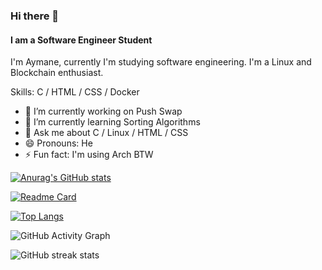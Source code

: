 ### Hi there 👋
#### I am a Software Engineer Student
I'm Aymane, currently I'm studying software engineering. I'm a Linux and Blockchain enthusiast.

Skills: C / HTML / CSS / Docker

- 🔭 I’m currently working on Push Swap 
- 🌱 I’m currently learning Sorting Algorithms 
- 💬 Ask me about C / Linux / HTML / CSS 
- 😄 Pronouns: He 
- ⚡ Fun fact: I'm using Arch BTW 


[![Anurag's GitHub stats](https://github-readme-stats.vercel.app/api?username=aynaever&count_private=true&theme=gruvbox)](https://github.com/aynaever/github-readme-stats)

[![Readme Card](https://github-readme-stats.vercel.app/api/pin/?username=aynaever&repo=inception)](https://github.com/aynaever/inception)

[![Top Langs](https://github-readme-stats.vercel.app/api/top-langs/?username=aynaever)](https://github.com/anuraghazra/github-readme-stats)

![GitHub Activity Graph](https://activity-graph.herokuapp.com/graph?username=aynaever)  

![GitHub streak stats](https://github-readme-streak-stats.herokuapp.com/?user=aynaever)  
